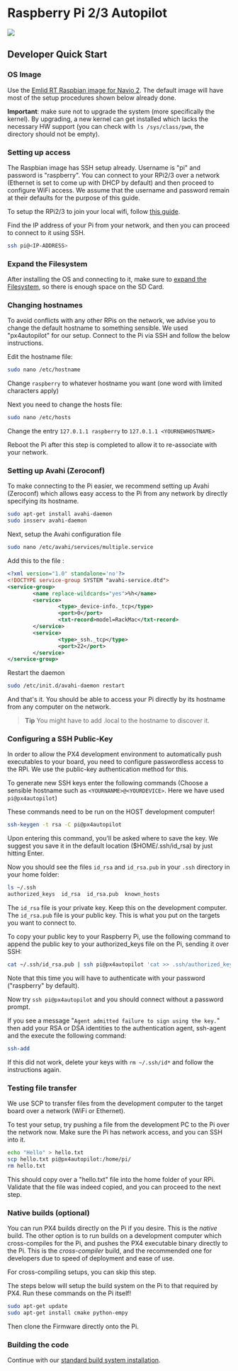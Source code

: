 # Raspberry Pi 2/3 Autopilot

![](../images/hardware/hardware-rpi2.jpg)

## Developer Quick Start

### OS Image

Use the [Emlid RT Raspbian image for Navio 2](https://docs.emlid.com/navio2/Navio-APM/configuring-raspberry-pi/).
The default image will have most of the setup procedures shown below already
done.

**Important**: make sure not to upgrade the system (more specifically the kernel).
By upgrading, a new kernel can get installed which lacks the necessary HW
support (you can check with `ls /sys/class/pwm`, the directory should not be
empty).

### Setting up access

The Raspbian image has SSH setup already. Username is "pi" and password is "raspberry". You can connect to your RPi2/3 over a network (Ethernet is set to come up with DHCP by default) and then proceed to configure WiFi access. We assume that the username and password remain at their defaults for the purpose of this guide.

To setup the RPi2/3 to join your local wifi, follow [this guide](https://www.raspberrypi.org/documentation/configuration/wireless/wireless-cli.md).

Find the IP address of your Pi from your network, and then you can proceed to connect to it using SSH.
<div class="host-code"></div>

```sh
ssh pi@<IP-ADDRESS>
```

### Expand the Filesystem

After installing the OS and connecting to it, make sure to
[expand the Filesystem](https://www.raspberrypi.org/documentation/configuration/raspi-config.md),
so there is enough space on the SD Card.

### Changing hostnames

To avoid conflicts with any other RPis on the network, we advise you to change the default hostname to something sensible. We used "px4autopilot" for our setup. Connect to the Pi via SSH and follow the below instructions.

Edit the hostname file:

```sh
sudo nano /etc/hostname
```

Change ```raspberry``` to whatever hostname you want (one word with limited characters apply)

Next you need to change the hosts file:

```sh
sudo nano /etc/hosts
```
Change the entry ```127.0.1.1 raspberry``` to ```127.0.1.1 <YOURNEWHOSTNAME>```

Reboot the Pi after this step is completed to allow it to re-associate with your network.

### Setting up Avahi (Zeroconf)

To make connecting to the Pi easier, we recommend setting up Avahi (Zeroconf) which allows easy access to the Pi from any network by directly specifying its hostname.

```sh
sudo apt-get install avahi-daemon
sudo insserv avahi-daemon
```
Next, setup the Avahi configuration file

```sh
sudo nano /etc/avahi/services/multiple.service
```
Add this to the file :

```xml
<?xml version="1.0" standalone='no'?>
<!DOCTYPE service-group SYSTEM "avahi-service.dtd">
<service-group>
        <name replace-wildcards="yes">%h</name>
        <service>
                <type>_device-info._tcp</type>
                <port>0</port>
                <txt-record>model=RackMac</txt-record>
        </service>
        <service>
                <type>_ssh._tcp</type>
                <port>22</port>
        </service>
</service-group>

```
Restart the daemon

```sh
sudo /etc/init.d/avahi-daemon restart
```
And that's it. You should be able to access your Pi directly by its hostname from any computer on the network.


> **Tip** You might have to add .local to the hostname to discover it.

### Configuring a SSH Public-Key

In order to allow the PX4 development environment to automatically push executables to your board, you need to configure passwordless access to the RPi. We use the public-key authentication method for this.

To generate new SSH keys enter the following commands (Choose a sensible hostname such as ```<YOURNANME>@<YOURDEVICE>```.  Here we have used ```pi@px4autopilot```)

These commands need to be run on the HOST development computer!

<div class="host-code"></div>

```sh
ssh-keygen -t rsa -C pi@px4autopilot
```
Upon entering this command, you'll be asked where to save the key. We suggest you save it in the default location ($HOME/.ssh/id_rsa) by just hitting Enter.

Now you should see the files ```id_rsa``` and ```id_rsa.pub``` in your ```.ssh``` directory in your home folder:

<div class="host-code"></div>

```sh
ls ~/.ssh
authorized_keys  id_rsa  id_rsa.pub  known_hosts
```
The ```id_rsa``` file is your private key. Keep this on the development computer.
The ```id_rsa.pub``` file is your public key. This is what you put on the targets you want to connect to.

To copy your public key to your Raspberry Pi, use the following command to append the public key to your authorized_keys file on the Pi, sending it over SSH:

<div class="host-code"></div>

```sh
cat ~/.ssh/id_rsa.pub | ssh pi@px4autopilot 'cat >> .ssh/authorized_keys'
```

Note that this time you will have to authenticate with your password ("raspberry" by default).

Now try ```ssh pi@px4autopilot``` and you should connect without a password prompt.

If you see a message "```Agent admitted failure to sign using the key.```" then add your RSA or DSA identities to the authentication agent, ssh-agent and the execute the following command:

<div class="host-code"></div>

```sh
ssh-add
```
If this did not work, delete your keys with ```rm ~/.ssh/id*``` and follow the instructions again.

### Testing file transfer
We use SCP to transfer files from the development computer to the target board over a network (WiFi or Ethernet).

To test your setup, try pushing a file from the development PC to the Pi over the network now. Make sure the Pi has network access, and you can SSH into it.

<div class="host-code"></div>

```sh
echo "Hello" > hello.txt
scp hello.txt pi@px4autopilot:/home/pi/
rm hello.txt
```
This should copy over a "hello.txt" file into the home folder of your RPi. Validate that the file was indeed copied, and you can proceed to the next step.

### Native builds (optional)

You can run PX4 builds directly on the Pi if you desire. This is the *native*
build. The other option is to run builds on a development computer which
cross-compiles for the Pi, and pushes the PX4 executable binary directly to the
Pi. This is the *cross-compiler* build, and the recommended one for developers
due to speed of deployment and ease of use.

For cross-compiling setups, you can skip this step.

The steps below will setup the build system on the Pi to that required by PX4.
Run these commands on the Pi itself!

```sh
sudo apt-get update
sudo apt-get install cmake python-empy
```

Then clone the Firmware directly onto the Pi.

### Building the code

Continue with our [standard build system installation](starting-installing-linux.md).

